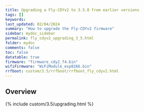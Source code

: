 ```yaml
---
title: Upgrading a Fly-CDYv2 to 3.5.0 from earlier versions
tags: []
keywords: 
last_updated: 02/04/2024
summary: "How to upgrade the Fly-CDYv2 firmware"
sidebar: mydoc_sidebar
permalink: fly_cdyv2_upgrading_3_5.html
folder: mydoc
comments: false
toc: false
datatable: true
firmware: "firmware_cdy2_f4.bin"
wifiFirmware: "WiFiModule_esp8266.bin"
rrfboot: custom/3.5/rrfboot/rrfboot_fly_cdyv2.html
---
```


## Overview

{% include custom/3.5/upgrading.html %}
